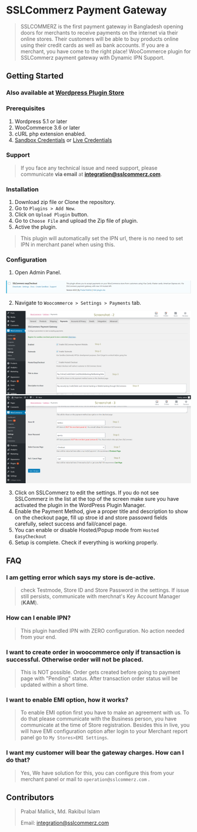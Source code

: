 # SSLCommerz Payment Gateway

> SSLCOMMERZ is the first payment gateway in Bangladesh opening doors for merchants to receive payments on the internet via their online stores. Their customers will be able to buy products online using their credit cards as well as bank accounts. If you are a merchant, you have come to the right place! WooCommerce plugin for SSLCommerz payment gateway with Dynamic IPN Support.

## Getting Started

### Also available at [Wordpress Plugin Store](https://wordpress.org/plugins/wc-sslcommerz-easycheckout/ "SSLCommerz Payment Gateway")

### Prerequisites

1. Wordpress 5.1 or later
2. WooCommerce 3.6 or later
3. cURL php extension enabled.
4. [Sandbox Credentials](https://developer.sslcommerz.com/registration/ "SSLCommerz Sandbox Registration") or [Live Credentials](https://signup.sslcommerz.com/register/ "Merchant Registration")

### Support
> If you face any technical issue and need support, please communicate **via email** at **integration@sslcommerz.com**.

### Installation

1. Download zip file or Clone the repository.
2. Go to `Plugins > Add New`.
3. Click on `Upload Plugin` button.
4. Go to `Choose File` and upload the Zip file of plugin.
5. Active the plugin.


> This plugin will automatically set the IPN url, there is no need to set IPN in merchant panel when using this.

### Configuration

1. Open Admin Panel.

![Payments Menu](images/screenshot-1.png)

2. Navigate to ```Woocommerce > Settings > Payments``` tab.

![Payments Menu](images/screenshot-2.png)
![Payments Menu](images/screenshot-3.png)

3. Click on SSLCommerz to edit the settings. If you do not see SSLCommerz in the list at the top of the screen make sure you have activated the plugin in the WordPress Plugin Manager.
4. Enable the Payment Method, give a proper title and description to show on the checkout page,  fill up stroe id and store passowrd fields carefully, select success and fail/cancel page.
5. You can enable or disable Hosted/Popup mode from `Hosted EasyCheckout` 
6. Setup is complete. Check if everything is working properly.


## FAQ

### I am getting error which says my store is de-active.
> check Testmode, Store ID and Store Password in the settings. If issue still persists, communicate with merchnat's Key Account Manager (**KAM**).
 
### How can I enable IPN?
> This plugin handled IPN with ZERO configuration. No action needed from your end. 

### I want to create order in woocommerce only if transaction is successful. Otherwise order will not be placed.
> This is NOT possible. Order gets created before going to payment page with "Pending" status. After transaction order status will be updated within a short time. 

### I want to enable EMI option, how it works?
> To enable EMI option first you have to make an agreement with us. To do that please communicate with the Business person, you have communicate at the time of Store registration. Besides this in live, you will have EMI configuration option after login to your Merchant report panel go to `My Stores>EMI Settings`.

### I want my customer will bear the gateway charges. How can I do that?
> Yes, We have solution for this, you can configure this from your merchant panel or mail to `operation@sslcommerz.com` .

## Contributors
> Prabal Mallick, Md. Rakibul Islam
> 
> Email: integration@sslcommerz.com
